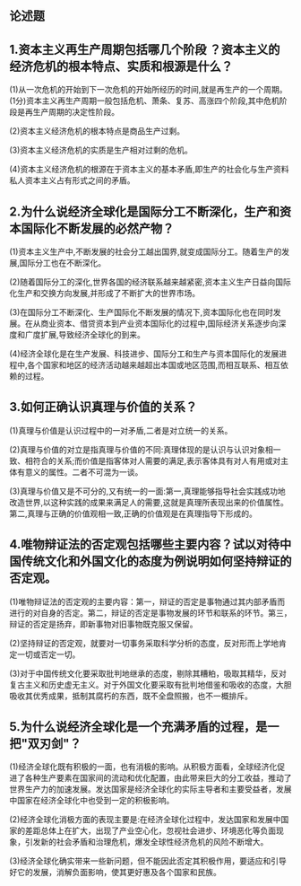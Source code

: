 ## 论述题

## 1.资本主义再生产周期包括哪几个阶段 ？资本主义的经济危机的根本特点、实质和根源是什么？

(1)从一次危机的开始到下一次危机的开始所经历的时间,就是再生产的一个周期。(1分)资本主义再生产周期一般包括危机、萧条、复苏、高涨四个阶段,其中危机阶段是再生产周期的决定性阶段。

(2)资本主义经济危机的根本特点是商品生产过剩。

(3)资本主义经济危机的实质是生产相对过剩的危机。

(4)资本主义经济危机的根源在于资本主义的基本矛盾,即生产的社会化与生产资料私人资本主义占有形式之间的矛盾。

## 2.为什么说经济全球化是国际分工不断深化，生产和资本国际化不断发展的必然产物？

(1)资本主义生产中,不断发展的社会分工越出国界,就变成国际分工。随着生产的发展,国际分工也在不断深化。

(2)随着国际分工的深化,世界各国的经济联系越来越紧密,资本主义生产日益向国际化生产和交换方向发展,并形成了不断扩大的世界市场。

(3)在国际分工不断深化、生产国际化不断发展的情况下,资本国际化也在同时发展。在从商业资本、借贷资本到产业资本国际化的过程中,国际经济关系逐步向深度和广度扩展,导致经济全球化的到来。

(4)经济全球化是在生产发展、科技进步、国际分工和生产与资本国际化的发展进程中,各个国家和地区的经济活动越来越超出本国或地区范围,而相互联系、相互依赖的过程。

## 3.如何正确认识真理与价值的关系？

(1)真理与价值是认识过程中的一对矛盾,二者是对立统一的关系。

(2)真理与价值的对立是指真理与价值的不同:真理体现的是认识与认识对象相一致、相符合的关系;而价值是指客体对人需要的满足,表示客体具有对人有用或对主体有意义的属性。二者不可混为一谈。

(3)真理与价值又是不可分的,又有统一的一面:第一,真理能够指导社会实践成功地改造世界,以这种实践的成果来满足人的需要,这就是真理所表现出来的价值属性。第二,真理与正确的价值观相一致,正确的价值观是在真理指导下形成的。

## 4.唯物辩证法的否定观包括哪些主要内容？试以对待中国传统文化和外国文化的态度为例说明如何坚持辩证的否定观。

(1)唯物辩证法的否定观的主要内容：第一，辩证的否定是事物通过其内部矛盾而进行的对自身的否定。第二，辩证的否定是事物发展的环节和联系的环节。第三，辩证的否定是扬弃，即新事物对旧事物既克服又保留。

(2)坚持辩证的否定观，就要对一切事务采取科学分析的态度，反对形而上学地肯定一切或否定一切。

(3)对于中国传统文化要采取批判地继承的态度，剔除其糟粕，吸取其精华，反对复古主义和历史虚无主义。对于外国文化要采取有批判地借鉴和吸收的态度，大胆吸收其优秀成果，抵制其腐朽的东西，既不全盘照搬，也不一概排斥。

## 5.为什么说经济全球化是一个充满矛盾的过程，是一把"双刃剑"？

(1)经济全球化既有积极的一面，也有消极的影响。从积极方面看，全球经济化促进了各种生产要素在国家间的流动和优化配置，由此带来巨大的分工收益，推动了世界生产力的加速发展。发达国家是经济全球化的实际主导者和主要受益者，发展中国家在经济全球化中也受到一定的积极影响。

(2)经济全球化消极方面的表现主要是:在经济全球化过程中，发达国家和发展中国家的差距总体上在扩大，出现了产业空心化，忽视社会进步、环境恶化等负面现象，引发新的社会矛盾和治理危机，爆发全球性经济危机的风险不断增大。

(3)经济全球化确实带来一些新问题，但不能因此否定其积极作用，要适应和引导好它的发展，消解负面影响，使其更好惠及各个国家和民族。
